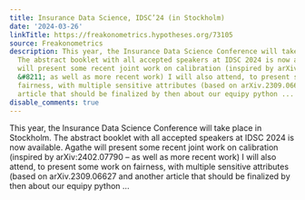 ```yaml
---
title: Insurance Data Science, IDSC’24 (in Stockholm)
date: '2024-03-26'
linkTitle: https://freakonometrics.hypotheses.org/73105
source: Freakonometrics
description: This year, the Insurance Data Science Conference will take place in Stockholm.
  The abstract booklet with all accepted speakers at IDSC 2024 is now available. Agathe
  will present some recent joint work on calibration (inspired by arXiv:2402.07790
  &#8211; as well as more recent work) I will also attend, to present some work on
  fairness, with multiple sensitive attributes (based on arXiv.2309.06627 and another
  article that should be finalized by then about our equipy python ...
disable_comments: true
---
```

This year, the Insurance Data Science Conference will take place in Stockholm. The abstract booklet with all accepted speakers at IDSC 2024 is now available. Agathe will present some recent joint work on calibration (inspired by arXiv:2402.07790 &#8211; as well as more recent work) I will also attend, to present some work on fairness, with multiple sensitive attributes (based on arXiv.2309.06627 and another article that should be finalized by then about our equipy python ...